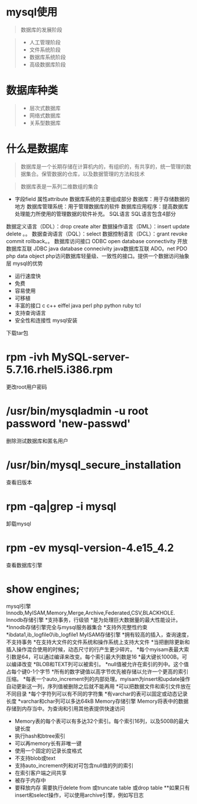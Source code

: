 # mysql使用

>数据库的发展阶段

> * 人工管理阶段
> * 文件系统阶段
> * 数据库系统阶段
> * 高级数据库阶段

# 数据库种类
> * 层次式数据库
> * 网络式数据库
> * 关系型数据库

# 什么是数据库
>数据库是一个长期存储在计算机内的，有组织的，有共享的，统一管理的数据集合。保管数据的仓库，以及数据管理的方法和技术

>数据库表是一系列二维数组的集合

* 字段field 属性attribute
数据库系统的主要组成部分
数据库：用于存储数据的地方
数据库管理系统：用于管理数据库的软件
数据库应用程序：提高数据库处理能力所使用的管理数据的软件补充。
SQL语言
SQL语言包含4部分

数据定义语言（DDL）：drop create alter
数据操作语言（DML）：insert update delete 。。
数据查询语言（DQL）：select
数据控制语言（DCL）：grant revoke commit rollback。。
数据库访问接口
ODBC open database connectivity 开放数据库互联
JDBC java database connecivity java数据库互联
ADO。net
PDO php data object php访问数据库轻量级、一致性的接口。提供一个数据访问抽象层
mysql的优势

* 运行速度快
* 免费
* 容易使用
* 可移植
* 丰富的接口 c c++ eiffel java perl php python ruby tcl
* 支持查询语言
* 安全性和连接性
mysql安装

下载tar包

# rpm -ivh MySQL-server-5.7.16.rhel5.i386.rpm
更改root用户密码

# /usr/bin/mysqladmin -u root password 'new-passwd'
删除测试数据库和匿名用户

# /usr/bin/mysql_secure_installation 
查看旧版本

# rpm -qa|grep -i mysql
卸载mysql

# rpm -ev mysql-version-4.e15_4.2
查看数据库引擎
# show engines;
mysql引擎 Innodb,MyISAM,Memory,Merge,Archive,Federated,CSV,BLACKHOLE.
Innodb存储引擎
*支持事务，行级锁
*是为处理巨大数据量的最大性能设计。
*Innodb存储引擎完全与mysql服务器集合
*支持外完整性约束
*ibdata1,ib_logfile0\ib_logfile1
MyISAM存储引擎
*拥有较高的插入，查询速度，不支持事务
*在支持大文件的文件系统和操作系统上支持大文件
*当把删除更新和插入操作混合使用的时候，动态尺寸的行产生更少碎片。
*每个myisam表最大索引数是64，可以通过编译来改变。每个索引最大列数是16
*最大键长1000B。可以编译改变
*BLOB和TEXT列可以被索引。
*null值被允许在索引的列中。这个值占每个键0-1个字节
*所有的数字键值以高字节优先被存储以允许一个更高的索引压缩。
*每表一个auto_increment列的内部处理。myisam为insert和update操作自动更新这一列，序列值被删除之后就不能再用
*可以把数据文件和索引文件放在不同目录
*每个字符列可以有不同的字符集
*有varchar的表可以固定或动态记录长度
*varchar和char列可以多达64kB
Memory存储引擎
Memory将表中的数据存储到内存当中。为查询和引用其他表提供快速访问

* Memory表的每个表可以有多达32个索引。每个索引16列，以及500B的最大键长度
* 执行hash和btree索引
* 可以再memory长有非唯一键
* 使用一个固定的记录长度格式
* 不支持blob或text
* 支持auto_increment列和对可包含null值的列的索引
* 在索引客户端之间共享
* 被存于内存中
* 要释放内存 需要执行delete from 或truncate table 或drop table
**如果只有insert和select操作，可以使用archive引擎，例如写日志